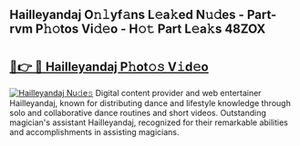 ## Hailleyandaj O𝚗𝚕yf𝚊ns L𝚎a𝚔ed N𝚞𝚍es - Part-rvm P𝚑𝚘tos Vi𝚍𝚎o - H𝚘𝚝 Part L𝚎a𝚔s 48ZOX

# <h2><a href="http://kf8g07.oniu.top/?m=Hailleyandaj">🔗👉 🔴 Hailleyandaj P𝚑ot𝚘𝚜 V𝚒d𝚎o</a></h2>

[![Hailleyandaj Nu𝚍e𝚜](https://i.imgur.com/0qMVB7G.gif)](http://kf8g07.oniu.top/?m=Hailleyandaj)
Digital content provider and web entertainer Hailleyandaj, known for distributing dance and lifestyle knowledge through solo and collaborative dance routines and short videos. Outstanding magician's assistant Hailleyandaj, recognized for their remarkable abilities and accomplishments in assisting magicians.  
